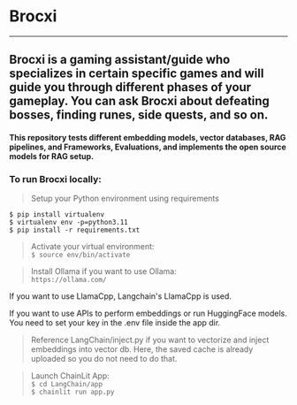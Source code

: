 # Brocxi
<hr>

## Brocxi is a gaming assistant/guide who specializes in certain specific games and will guide you through different phases of your gameplay. You can ask Brocxi about defeating bosses, finding runes, side quests, and so on.

#### This repository tests different embedding models, vector databases, RAG pipelines, and Frameworks, Evaluations, and implements the open source models for RAG setup.


### To run Brocxi locally:

> Setup your Python environment using requirements

`$ pip install virtualenv`<br>
`$ virtualenv env -p=python3.11`<br>
`$ pip install -r requirements.txt`

> Activate your virtual environment:<br>
`$ source env/bin/activate`

> Install Ollama if you want to use Ollama:<br>
 `https://ollama.com/`

If you want to use LlamaCpp, Langchain's LlamaCpp is used.

If you want to use APIs to perform embeddings or run HuggingFace models. You need to set your key in the .env file inside the app dir.

> Reference LangChain/inject.py if you want to vectorize and inject embeddings into vector db. Here, the saved cache is already uploaded so you do not need to do that.

> Launch ChainLit App:<br>
`$ cd LangChain/app`<br>
`$ chainlit run app.py`



